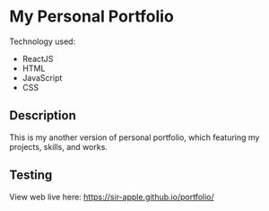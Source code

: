 # My Personal Portfolio
Technology used:
- ReactJS
- HTML
- JavaScript
- CSS

## Description
This is my another version of personal portfolio, which featuring my projects, skills, and works.

## Testing
View web live here: https://sir-apple.github.io/portfolio/

